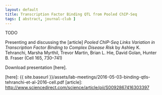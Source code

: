 ```yaml
---
layout: default
title: Transcription Factor Binding QTL from Pooled ChIP-Seq
tags: [ abstract, journal-club ]
---
```


TODO

Presenting and discussing the [article] *Pooled ChIP-Seq Links Variation in
Transcription Factor Binding to Complex Disease Risk* by Ashley K. Tehranchi,
Marsha Myrthil, Trevor Martin, Brian L. Hie, David Golan, Hunter B. Fraser
(Cell 165, 730–741)

Download presentation [here].

[here]: {{ site.baseurl }}/assets/lab-meetings/2016-05-03-binding-qtls-tehranchi-et-al-2016-cell.pdf
[article]: http://www.sciencedirect.com/science/article/pii/S0092867416303397
